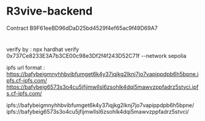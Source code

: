 # R3vive-backend

Contract B9F61eeBD96dDaD25bd4529f4ef65ac9f49D69A7
#
verify by : npx hardhat verify 0x737Ce8233E3A7b3CE00c98e3Df2f4f243D52C71f --network sepolia

ipfs url format : 
https://bafybeigmnyhhbvibfumget6k4y37iqjkg2lknj7jo7vapippdpb6h5bpne.ipfs.cf-ipfs.com/
https://bafybeig6573s3o4cu5jfijmwllsl6zsohlk4dqi5mawvzppfadrz5stvci.ipfs.cf-ipfs.com/


ipfs://bafybeigmnyhhbvibfumget6k4y37iqjkg2lknj7jo7vapippdpb6h5bpne/
ipfs://bafybeig6573s3o4cu5jfijmwllsl6zsohlk4dqi5mawvzppfadrz5stvci/
